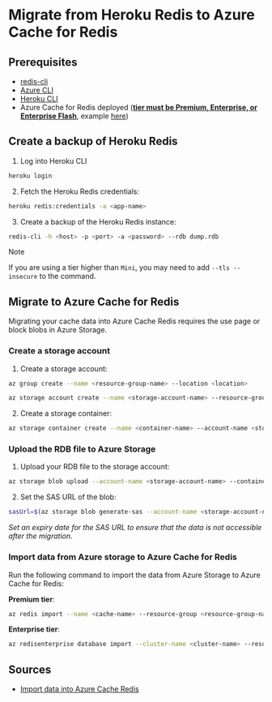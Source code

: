# Migrate from Heroku Redis to Azure Cache for Redis

## Prerequisites

- [redis-cli](https://redis.io/docs/latest/operate/oss_and_stack/install/install-redis/)
- [Azure CLI](https://docs.microsoft.com/en-us/cli/azure/install-azure-cli)
- [Heroku CLI](https://devcenter.heroku.com/articles/heroku-cli)
- Azure Cache for Redis deployed (**[tier must be Premium, Enterprise, or Enterprise Flash](https://learn.microsoft.com/en-us/azure/azure-cache-for-redis/cache-how-to-import-export-data#which-tiers-support-importexport)**, example [here](https://github.com/massdriver-cloud/azure-cache-redis))

## Create a backup of Heroku Redis

1. Log into Heroku CLI

```bash
heroku login
```

2. Fetch the Heroku Redis credentials:

```bash
heroku redis:credentials -a <app-name>
```

3. Create a backup of the Heroku Redis instance:

```bash
redis-cli -h <host> -p <port> -a <password> --rdb dump.rdb
```

> [!NOTE]
> If you are using a tier higher than `Mini`, you may need to add `--tls --insecure` to the command.

## Migrate to Azure Cache for Redis

Migrating your cache data into Azure Cache Redis requires the use page or block blobs in Azure Storage.

### Create a storage account

1. Create a storage account:

```bash
az group create --name <resource-group-name> --location <location>
```

```bash
az storage account create --name <storage-account-name> --resource-group <resource-group-name> --location <location> --sku Standard_LRS
```

2. Create a storage container:

```bash
az storage container create --name <container-name> --account-name <storage-account-name> --fail-on-exist --public-access blob
```

### Upload the RDB file to Azure Storage

1. Upload your RDB file to the storage account:

```bash
az storage blob upload --account-name <storage-account-name> --container-name <container-name> --name <blob-name> --file dump.rdb
```

2. Set the SAS URL of the blob:

```bash
sasUrl=$(az storage blob generate-sas --account-name <storage-account-name> --container-name <container-name> --name <blob-name> --permissions r --expiry <YYYY-MM-DDT00:00:00Z> --output tsv)
```

_Set an expiry date for the SAS URL to ensure that the data is not accessible after the migration._

### Import data from Azure storage to Azure Cache for Redis

Run the following command to import the data from Azure Storage to Azure Cache for Redis:

**Premium tier**:

```bash
az redis import --name <cache-name> --resource-group <resource-group-name> --files $sasUrl
```

**Enterprise tier**:

```bash
az redisenterprise database import --cluster-name <cluster-name> --resource-group <resource-group> --sas-uris $sasUrl
```

## Sources

- [Import data into Azure Cache Redis](https://learn.microsoft.com/en-us/azure/azure-cache-for-redis/cache-how-to-import-export-data)

